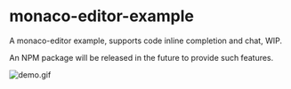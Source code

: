 # monaco-editor-example

A monaco-editor example, supports code inline completion and chat, WIP.

An NPM package will be released in the future to provide such features.

![demo.gif](https://s2.loli.net/2025/03/20/jvn5kmJ9sqM41pz.gif)
